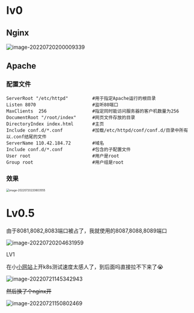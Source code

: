 # lv0

## Nginx

![image-20220720200009339](http://110.42.184.72:8092/1658318410.png)

## Apache

### 配置文件

```
ServerRoot "/etc/httpd"			#用于指定Apache运行的根目录
Listen 8070						#监听80端口
MaxClients  256					#指定同时能访问服务器的客户机数量为256
DocumentRoot "/root/index"		#网页文件存放的目录
DirectoryIndex index.html		#主页
Include conf.d/*.conf			#加载/etc/httpd/conf/conf.d/目录中所有以.conf结尾的文件
ServerName 110.42.184.72		#域名
Include conf.d/*.conf			#包含的子配置文件
User root						#用户是root
Group root						#用户组是root
```

### 效果

<img src="http://110.42.184.72:8092/1658325964.png" alt="image-20220720220603555" style="zoom:50%;" />

# Lv0.5

由于8081,8082,8083端口被占了，我就使用的8087,8088,8089端口

![image-20220720204631959](http://110.42.184.72:8092/1658321192.png)



LV1

在小[小网站](https://killercoda.com/playgrounds/scenario/kubernetes)上开k8s测试速度太感人了，到后面吗直接拉不下来了:sob: 

![image-20220721145342943](http://110.42.184.72:8092/1658386425.png)

~~然后换了个nginx开~~

![image-20220721150802469](http://110.42.184.72:8092/1658387284.png)

